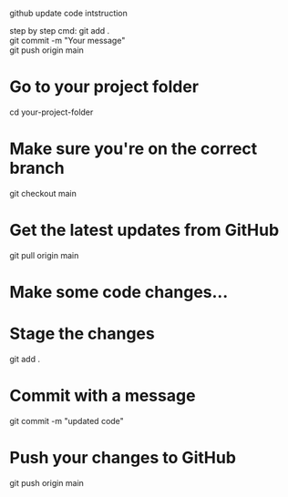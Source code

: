 github update code intstruction

step by step
cmd:
git add .                         
git commit -m "Your message"     
git push origin main             

# Go to your project folder
cd your-project-folder

# Make sure you're on the correct branch
git checkout main

# Get the latest updates from GitHub
git pull origin main

# Make some code changes...

# Stage the changes
git add .

# Commit with a message
git commit -m "updated code"

# Push your changes to GitHub
git push origin main
